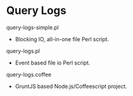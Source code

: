 Query Logs
==========

query-logs-simple.pl

- Blocking IO, all-in-one file Perl script.

query-logs.pl

- Event based file io Perl script.

query-logs.coffee

- GruntJS based Node.js/Coffeescript project.

